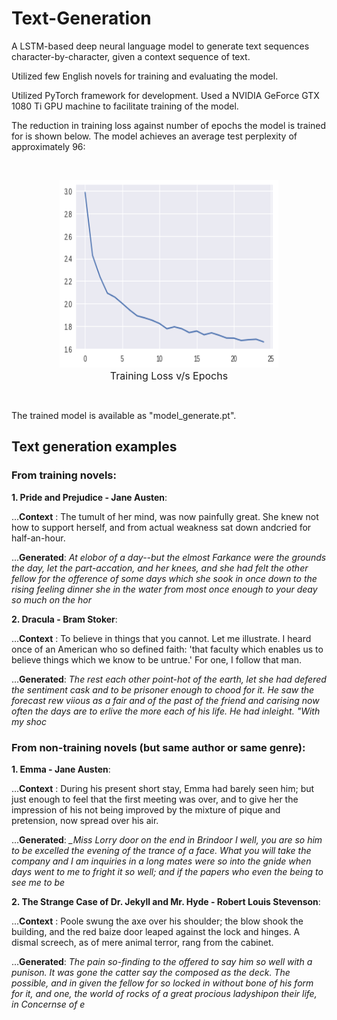 # Text-Generation

A LSTM-based deep neural language model to generate text sequences character-by-character, given a context sequence of text.

Utilized few English novels for training and evaluating the model.

Utilized PyTorch framework for development. Used a NVIDIA GeForce GTX 1080 Ti GPU machine to facilitate training of the model.

The reduction in training loss against number of epochs the model is trained for is shown below. The model achieves an average test perplexity of approximately 96:

<br>
<p align="center">
  <img src="https://github.com/ApurbaSengupta/Text-Generation/blob/master/results/loss.png" height="300" width="350"><br>
  <font size=3>Training Loss v/s Epochs</font><br>
</p>
<br>

The trained model is available as "model_generate.pt".


## Text generation examples

### From training novels:

**1. Pride and Prejudice - Jane Austen**:

...**Context** : The tumult of her mind, was now painfully great. She knew not how to support herself, and from actual weakness sat down andcried for half-an-hour. 

...**Generated**: *At elobor of a day--but the elmost Farkance were the grounds the day, let the part-accation, and her knees, and she had felt the other fellow for the ofference of some days which she sook in once down to the rising feeling dinner she in the water from most once enough to your deay so much on the hor*

**2. Dracula - Bram Stoker**:

...**Context** : To believe in things that you cannot. Let me illustrate. I heard once of an American who so defined faith: 'that faculty which enables us to believe things which we know to be untrue.' For one, I follow that man. 

...**Generated**: *The rest each other point-hot of the earth, let she had defered the sentiment cask and to be prisoner enough to chood for it. He saw the forecast rew viious as a fair and of the past of the friend and carising now often the days are to erlive the more each of his life. He had inleight. "With my shoc*


### From non-training novels (but same author or same genre):

**1. Emma - Jane Austen**:

...**Context** : During his present short stay, Emma had barely seen him; but just enough to feel that the first meeting was over, and to give her the impression of his not being improved by the mixture of pique and pretension, now spread over his air. 

...**Generated**: *_Miss Lorry door on the end in Brindoor I well, you are so him to be excelled the evening of the trance of a face. What you will take the company and I am inquiries in a long mates were so into the gnide when days went to me to fright it so well; and if the papers who even the being to see me to be*

**2. The Strange Case of Dr. Jekyll and Mr. Hyde - Robert Louis Stevenson**:

...**Context** : Poole swung the axe over his shoulder; the blow shook the building, and the red baize door leaped against the lock and hinges. A dismal screech, as of mere animal terror, rang from the cabinet. 

...**Generated**: *The pain so-finding to the offered to say him so well with a punison. It was gone the catter say the composed as the deck. The possible, and in given the fellow for so locked in without bone of his form for it, and one, the world of rocks of a great procious ladyshipon their life, in Concernse of e*
